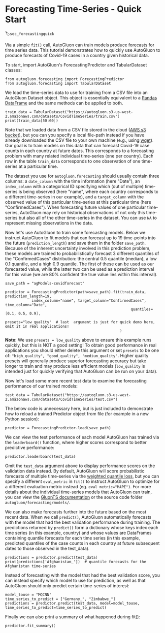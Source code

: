 # Forecasting Time-Series - Quick Start
:label:`sec_forecastingquick`

Via a simple `fit()` call, AutoGluon can train models produce forecasts for time series data. This tutorial demonstrates how to quickly use AutoGluon to produce forecasts of Covid-19 cases in a country given historical data.

To start, import AutoGluon's ForecastingPredictor and TabularDataset classes:

```{.python .input}
from autogluon.forecasting import ForecastingPredictor
from autogluon.forecasting import TabularDataset
```

We load the time-series data to use for training from a CSV file into an AutoGluon Dataset object. This object is essentially equivalent to a [Pandas DataFrame](https://pandas.pydata.org/pandas-docs/stable/reference/api/pandas.DataFrame.html) and the same methods can be applied to both.

```{.python .input}
train_data = TabularDataset("https://autogluon.s3-us-west-2.amazonaws.com/datasets/CovidTimeSeries/train.csv")
print(train_data[50:60])
```

Note that we loaded data from a CSV file stored in the cloud ([AWS s3 bucket](https://aws.amazon.com/s3/)), but you can you specify a local file-path instead if you have already downloaded the CSV file to your own machine (e.g., using [wget](https://www.gnu.org/software/wget/)). Our goal is to train models on this data that can forecast Covid-19 case counts in each country at future dates. This corresponds to a forecasting problem with many related individual time-series (one per country). Each row in the table `train_data` corresponds to one observation of one time-series at a particular time.

The dataset you use for `autogluon.forecasting` should usually contain three columns: a `date_column` with the time information (here "Date"), an `index_column` with a categorical ID specifying which (out of multiple) time-series is being observed (here "name", where each country corresponds to a different time-series in our example), and a `target_column` with the observed value of this particular time-series at this particular time (here "ConfirmedCases"). When forecasting future values of one particular time-series, AutoGluon may rely on historical observations of not only this time-series but also all of the other time-series in the dataset. You can use `NA` to represent missing observations in the data.

Now let's use AutoGluon to train some forecasting models. Below we instruct AutoGluon to fit models that can forecast up to 19 time-points into the future (`prediction_length`) and save them in the folder `save_path`. Because of the inherent uncertainty involved in this prediction problem, these models are trained to probabilistically forecast 3 different quantiles of the "ConfirmedCases" distribution: the central 0.5 quantile (median), a low 0.1 quantile, and a high 0.9 quantile. The first of these can be used as our forecasted value, while the latter two can be used as a prediction interval for this value (we are 80% confident the true value lies within this interval).

```{.python .input}
save_path = "agModels-covidforecast"

predictor = ForecastingPredictor(path=save_path).fit(train_data, prediction_length=19,
            index_column="name", target_column="ConfirmedCases", time_column="Date",
                                                         quantiles=[0.1, 0.5, 0.9],
                                                         presets="low_quality"  # last  argument is just for quick demo here, omit it in real applications!
                                                    )
```

**Note:** We use `presets = low_quality` above to ensure this example runs quickly, but this is NOT a good setting!  To obtain good performance in real applications you should either delete this argument or set `presets` to be one of: `"high_quality", "good_quality", "medium_quality"`. Higher quality presets will generally produce superior forecasting accuracy but take longer to train and may produce less efficient models (`low_quality` is intended just for quickly verifying that AutoGluon can be run on your data).

Now let's load some more recent test data to examine the forecasting performance of our trained models:

```{.python .input}
test_data = TabularDataset("https://autogluon.s3-us-west-2.amazonaws.com/datasets/CovidTimeSeries/test.csv")
```

The below code is unnecessary here, but is just included to demonstrate how to reload a trained Predictor object from file (for example in a new Python session):

```{.python .input}
predictor = ForecastingPredictor.load(save_path)
```

We can view the test performance of each model AutoGluon has trained via the `leaderboard()` function, where higher scores correspond to better predictive performance:

```{.python .input}
predictor.leaderboard(test_data)
```

Omit the `test_data` argument above to display performance scores on the validation data instead. By default, AutoGluon will score probabilistic forecasts of multiple time-series via the [weighted quantile loss](https://docs.aws.amazon.com/forecast/latest/dg/metrics.html#metrics-wQL), but you can specify a different `eval_metric` in `fit()` to instruct AutoGluon to optimize for a different evaluation metric instead (eg. `eval_metric="MAPE")`. For more details about the individual time-series models that AutoGluon can train, you can view the [GluonTS documentation](https://ts.gluon.ai/) or the source code folder `autogluon/forecasting/models/`.

We can also make forecasts further into the future based on the most recent data. When we call `predict()`, AutoGluon automatically forecasts with the model that had the best validation performance during training. The predictions returned by `predict()` form a dictionary whose keys index each time series (in this example, country) and whose values are DataFrames containing quantile forecasts for each time series (in this example, predicted quantiles of the case counts in each country at future subsequent dates to those observed in the test_data).

```{.python .input}
predictions = predictor.predict(test_data)
print(predictions['Afghanistan_'])  # quantile forecasts for the Afghanistan time-series
```

Instead of forecasting with the model that had the best validation score, you can instead specify which model to use for prediction, as well as that AutoGluon should only predict  certain time-series of interest:

```{.python .input}
model_touse = "MQCNN"
time_series_to_predict = ["Germany_", "Zimbabwe_"]
predictions = predictor.predict(test_data, model=model_touse, time_series_to_predict=time_series_to_predict)
```

Finally we can also print a summary of what happened during fit():

```{.python .input}
predictor.fit_summary()
```
